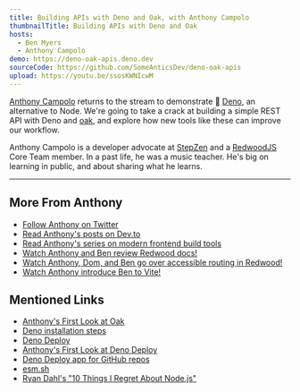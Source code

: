 ```yaml
---
title: Building APIs with Deno and Oak, with Anthony Campolo
thumbnailTitle: Building APIs with Deno and Oak
hosts:
  - Ben Myers
  - Anthony Campolo
demo: https://deno-oak-apis.deno.dev
sourceCode: https://github.com/SomeAnticsDev/deno-oak-apis
upload: https://youtu.be/ssosKWNIcwM
---
```


[Anthony Campolo](https://twitter.com/ajcwebdev) returns to the stream to demonstrate 🦕 [Deno](https://deno.land/), an alternative to Node. We're going to take a crack at building a simple REST API with Deno and [oak](https://oakserver.github.io/oak/), and explore how new tools like these can improve our workflow.

Anthony Campolo is a developer advocate at [StepZen](https://stepzen.com) and a [RedwoodJS](https://redwoodjs.com) Core Team member. In a past life, he was a music teacher. He's big on learning in public, and about sharing what he learns.

---
## More From Anthony

- [Follow Anthony on Twitter](https://twitter.com/ajcwebdev)
- [Read Anthony's posts on Dev.to](https://dev.to/ajcwebdev)
- [Read Anthony's series on modern frontend build tools](https://dev.to/ajcwebdev/series/11575)
- [Watch Anthony and Ben review Redwood docs!](/redwoodjs-docs/)
- [Watch Anthony, Dom, and Ben go over accessible routing in Redwood!](/accessible-routing-in-redwoodjs/)
- [Watch Anthony introduce Ben to Vite!](/vite/)

## Mentioned Links

- [Anthony's First Look at Oak](https://dev.to/ajcwebdev/a-first-look-at-oak-2gob)
- [Deno installation steps](https://deno.land/#installation)
- [Deno Deploy](https://deno.com/deploy/)
- [Anthony's First Look at Deno Deploy](https://dev.to/ajcwebdev/a-first-look-at-deno-deploy-3hmc)
- [Deno Deploy app for GitHub repos](https://github.com/apps/deno-deploy)
- [esm.sh](https://esm.sh/)
- [Ryan Dahl's "10 Things I Regret About Node.js"](https://www.youtube.com/watch?v=M3BM9TB-8yA)